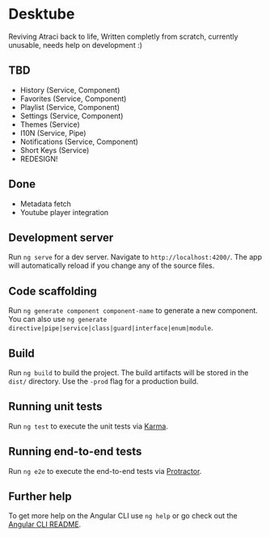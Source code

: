 # Desktube

Reviving Atraci back to life, Written completly from scratch, currently unusable, needs help on development :)

## TBD
- History (Service, Component)
- Favorites (Service, Component)
- Playlist (Service, Component)
- Settings (Service, Component)
- Themes (Service)
- I10N (Service, Pipe)
- Notifications (Service, Component)
- Short Keys (Service)
- REDESIGN!

## Done
- Metadata fetch
- Youtube player integration

## Development server

Run `ng serve` for a dev server. Navigate to `http://localhost:4200/`. The app will automatically reload if you change any of the source files.

## Code scaffolding

Run `ng generate component component-name` to generate a new component. You can also use `ng generate directive|pipe|service|class|guard|interface|enum|module`.

## Build

Run `ng build` to build the project. The build artifacts will be stored in the `dist/` directory. Use the `-prod` flag for a production build.

## Running unit tests

Run `ng test` to execute the unit tests via [Karma](https://karma-runner.github.io).

## Running end-to-end tests

Run `ng e2e` to execute the end-to-end tests via [Protractor](http://www.protractortest.org/).

## Further help

To get more help on the Angular CLI use `ng help` or go check out the [Angular CLI README](https://github.com/angular/angular-cli/blob/master/README.md).
